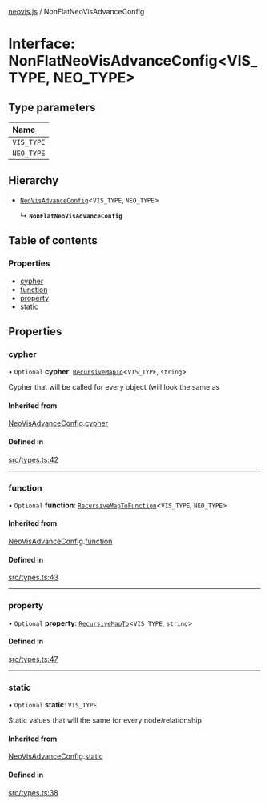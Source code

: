[neovis.js](../README.md) / NonFlatNeoVisAdvanceConfig

# Interface: NonFlatNeoVisAdvanceConfig<VIS_TYPE, NEO_TYPE\>

## Type parameters

| Name |
| :------ |
| `VIS_TYPE` |
| `NEO_TYPE` |

## Hierarchy

- [`NeoVisAdvanceConfig`](NeoVisAdvanceConfig.md)<`VIS_TYPE`, `NEO_TYPE`\>

  ↳ **`NonFlatNeoVisAdvanceConfig`**

## Table of contents

### Properties

- [cypher](NonFlatNeoVisAdvanceConfig.md#cypher)
- [function](NonFlatNeoVisAdvanceConfig.md#function)
- [property](NonFlatNeoVisAdvanceConfig.md#property)
- [static](NonFlatNeoVisAdvanceConfig.md#static)

## Properties

### cypher

• `Optional` **cypher**: [`RecursiveMapTo`](../README.md#recursivemapto)<`VIS_TYPE`, `string`\>

Cypher that will be called for every object (will look the same as

#### Inherited from

[NeoVisAdvanceConfig](NeoVisAdvanceConfig.md).[cypher](NeoVisAdvanceConfig.md#cypher)

#### Defined in

[src/types.ts:42](https://github.com/thebestnom/neovis.js/blob/441899a/src/types.ts#L42)

___

### function

• `Optional` **function**: [`RecursiveMapToFunction`](../README.md#recursivemaptofunction)<`VIS_TYPE`, `NEO_TYPE`\>

#### Inherited from

[NeoVisAdvanceConfig](NeoVisAdvanceConfig.md).[function](NeoVisAdvanceConfig.md#function)

#### Defined in

[src/types.ts:43](https://github.com/thebestnom/neovis.js/blob/441899a/src/types.ts#L43)

___

### property

• `Optional` **property**: [`RecursiveMapTo`](../README.md#recursivemapto)<`VIS_TYPE`, `string`\>

#### Defined in

[src/types.ts:47](https://github.com/thebestnom/neovis.js/blob/441899a/src/types.ts#L47)

___

### static

• `Optional` **static**: `VIS_TYPE`

Static values that will the same for every node/relationship

#### Inherited from

[NeoVisAdvanceConfig](NeoVisAdvanceConfig.md).[static](NeoVisAdvanceConfig.md#static)

#### Defined in

[src/types.ts:38](https://github.com/thebestnom/neovis.js/blob/441899a/src/types.ts#L38)
